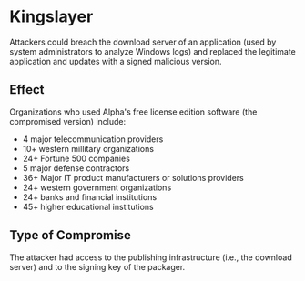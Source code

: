 # Kingslayer 

Attackers could breach the download server of an application (used by system
administrators to analyze Windows logs) and replaced the legitimate application
and updates with a signed malicious version. 

## Effect

Organizations who used Alpha's free license edition software (the compromised
version) include:

- 4 major telecommunication providers
- 10+ western millitary organizations
- 24+ Fortune 500 companies
- 5 major defense contractors
- 36+ Major IT product manufacturers or solutions providers
- 24+ western government organizations
- 24+ banks and financial institutions
- 45+ higher educational institutions

## Type of Compromise

The attacker had access to the publishing infrastructure (i.e., the download
server) and to the signing key of the packager.
